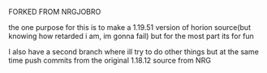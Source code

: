 FORKED FROM NRGJOBRO

the one purpose for this is to make a 1.19.51 version of horion source(but knowing how retarded i am, im gonna fail) but for the most part its for fun

I also have a second branch where ill try to do other things but at the same time push commits from the original 1.18.12 source from NRG
